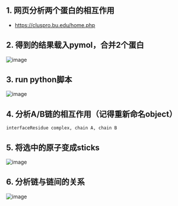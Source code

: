 ## 1. 网页分析两个蛋白的相互作用
- https://cluspro.bu.edu/home.php

## 2. 得到的结果载入pymol，合并2个蛋白
![image](https://user-images.githubusercontent.com/41554601/219876441-621145ca-f9cd-468d-8770-bd7dce635730.png)

## 3. run python脚本
![image](https://user-images.githubusercontent.com/41554601/219876491-04914c50-cf38-4a14-9a6b-2f1cb80ba823.png)

## 4. 分析A/B链的相互作用（记得重新命名object）
```
interfaceResidue complex, chain A, chain B
```

## 5.  将选中的原子变成sticks
![image](https://user-images.githubusercontent.com/41554601/219876649-411b68b2-4be1-4122-b312-93089aa4f6f7.png)

## 6.  分析链与链间的关系
![image](https://user-images.githubusercontent.com/41554601/219876678-034f6ad1-980c-44cc-bf58-c53bb85c5edc.png)

